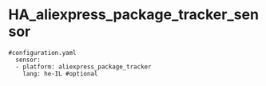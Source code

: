 # HA_aliexpress_package_tracker_sensor
```
#configuration.yaml
  sensor:
  - platform: aliexpress_package_tracker
    lang: he-IL #optional
 ```
